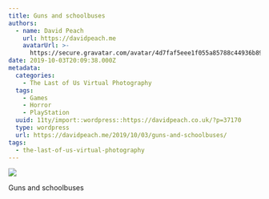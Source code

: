 ```yaml
---
title: Guns and schoolbuses
authors:
  - name: David Peach
    url: https://davidpeach.me
    avatarUrl: >-
      https://secure.gravatar.com/avatar/4d7faf5eee1f055a85788c44936b8995eaab6dfb004e7854ec747ccb272e91ee?s=96&d=mm&r=g
date: 2019-10-03T20:09:38.000Z
metadata:
  categories:
    - The Last of Us Virtual Photography
  tags:
    - Games
    - Horror
    - PlayStation
  uuid: 11ty/import::wordpress::https://davidpeach.co.uk/?p=37170
  type: wordpress
  url: https://davidpeach.me/2019/10/03/guns-and-schoolbuses/
tags:
  - the-last-of-us-virtual-photography
---
```

[![](/assets/Guns-and-schoolbuses-scaled-B8fIxqUBwk1k.jpg)](/assets/Guns-and-schoolbuses-scaled-B8fIxqUBwk1k.jpg)

Guns and schoolbuses
